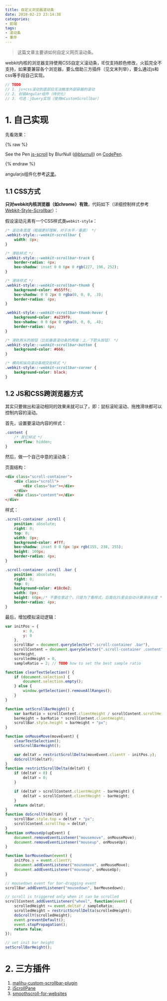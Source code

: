 ```yaml
---
title: 自定义浏览器滚动条
date: 2018-02-23 23:14:38
categories:
- 前端
tags:
- 滚动条
- 事件
---
```


>这篇文章主要讲如何自定义网页滚动条。

webkit内核的浏览器支持使用CSS自定义滚动条，IE仅支持颜色修改，火狐完全不支持，如果要兼容各个浏览器，要么借助三方插件（见文末列举），要么通过js和css等手段自己实现。

```js
// TODO
// 1. js+css滚动到底部后无法触发外部容器的滚动
// 2. 封装Angular组件（待优化）
// 3. 可选：jQuery实现（使用mCustomScrollbar）
```

# 1. 自己实现

先看效果：

{% raw %}
<p data-height="415" data-theme-id="dark" data-slug-hash="GQrpNQ" data-default-tab="result" data-user="blurnull" data-embed-version="2" data-pen-title="js-scroll" data-preview="true" class="codepen">See the Pen <a href="https://codepen.io/blurnull/pen/GQrpNQ/">js-scroll</a> by BlurNull (<a href="https://codepen.io/blurnull">@blurnull</a>) on <a href="https://codepen.io">CodePen</a>.</p>
<script async src="https://static.codepen.io/assets/embed/ei.js"></script>
{% endraw %}

angularjs组件化参考[这里](#)。

## 1.1 CSS方式

**只对webkit内核浏览器（如chrome）有效**，代码如下（详细控制样式参考[Webkit-Style-Scrollbar](https://webkit.org/blog/363/styling-scrollbars/)）：

假设滚动元素有一个CSS样式类`webkit-style`：

```css
/* 滚动条宽度（粗细更好理解，对于水平／垂直） */
.webkit-style::-webkit-scrollbar {
    width: 8px;
}

/* 滑轨样式 */
.webkit-style::-webkit-scrollbar-track {
    border-radius: 4px;
    box-shadow: inset 0 0 6px 0 rgb(227, 196, 252);
}

/* 滑块样式 */
.webkit-style::-webkit-scrollbar-thumb {
    background-color: #b55ffc;
    box-shadow: 0 0 2px 0 rgba(0, 0, 0, .3);
    border-radius: 4px;
}

.webkit-style::-webkit-scrollbar-thumb:hover {
    background-color: #a239f9;
    box-shadow: 0 0 6px 0 rgba(0, 0, 0, .4);
    border-radius: 4px;
}

/* 滑轨两头的按钮（比如垂直滚动条的两端：上／下箭头按钮） */
.webkit-style::-webkit-scrollbar-button {
    background-color: #666;
}

/* 横向和纵向滚动条相交处样式 */
.webkit-style::-webkit-scrollbar-corner {
    background-color: black;
}
```

## 1.2 JS和CSS跨浏览器方式

其实只要做出和滚动相同的效果来就可以了，即：鼠标滚轮滚动、拖拽滑块都可以控制内容的滚动。

首先，设置要滚动内容的样式：
```css
.content {
    /* 其它样式 */
    overflow: hidden;
}
```

然后，做一个自己中意的滚动条：

页面结构：

```html
<div class="scroll-container">
    <div class="scroll">
        <div class="bar"></div>
    </div>
    <div class="content"></div>
</div>
```

样式：

```css
.scroll-container .scroll {
    position: absolute;
    right: 0;
    top: 0;
    width: 8px;
    background-color: #fff;
    box-shadow: inset 0 0 6px 1px rgb(155, 238, 255);
    height: 100px;
    border-radius: 4px;
}

.scroll-container .scroll .bar {
    position: absolute;
    right: 0;
    top: 0;
    background-color: #18c0e2;
    width: 8px;
    height: 60px;/* 不要在意这个，只是为了看样式，后面在JS里会自动计算滑块长度 */
    border-radius: 4px;
}
```

最后，增加模拟滚动逻辑：

```js
var initPos = {
        x: 0,
        y: 0
    },
    scrollBar = document.querySelector(".scroll-container .bar"),
    scrollContent = document.querySelector(".scroll-container .content"),
    barHeight,
    scrolledHeight = 0,
    sampleRatio = 2; // TODO how to set the best sample ratio

function clearTextSelection() {
    if (document.selection) {
        document.selection.empty();
    } else {
        window.getSelection().removeAllRanges();
    }
}

function setScrollBarHeight() {
    var barRatio = scrollContent.clientHeight / scrollContent.scrollHeight;
    barHeight = barRatio * scrollContent.clientHeight;
    scrollBar.style.height = barHeight + "px";
}

function onMouseMove(moveEvent) {
    clearTextSelection();
    setScrollBarHeight();

    var deltaY = restrictScrollDelta(moveEvent.clientY - initPos.y);
    doScrollY(deltaY);
}
function restrictScrollDelta(deltaY) {
    if (deltaY < 0) {
        deltaY = 0;
    }

    if (deltaY > scrollContent.clientHeight - barHeight) {
        deltaY = scrollContent.clientHeight - barHeight;
    }
    return deltaY;
}
function doScrollY(deltaY) {
    scrollBar.style.top = deltaY + "px";
    scrollContent.scrollTop = deltaY;
}
function onMouseUp(upEvent) {
    document.removeEventListener("mousemove", onMouseMove);
    document.removeEventListener("mouseup", onMouseUp);
}

function barMousedown(event) {
    initPos.y = event.clientY;
    document.addEventListener("mousemove", onMouseMove);
    document.addEventListener("mouseup", onMouseUp);
}

// mousedown event for bar-dragging event
scrollBar.addEventListener("mousedown", barMousedown);

// scroll is triggered only when it can be scrolled
scrollContent.addEventListener("wheel", function(event) {
    scrolledHeight += event.deltaY / sampleRatio;
    scrolledHeight = restrictScrollDelta(scrolledHeight);
    doScrollY(scrolledHeight);
    event.preventDefault();
    event.stopPropagation();
    return false;
});

// set init bar height
setScrollBarHeight();
```


# 2. 三方插件

1. [malihu-custom-scrollbar-plugin](https://github.com/malihu/malihu-custom-scrollbar-plugin)
2. [jScrollPane](https://github.com/vitch/jScrollPane)
3. [smoothscroll-for-websites](https://github.com/galambalazs/smoothscroll-for-websites)